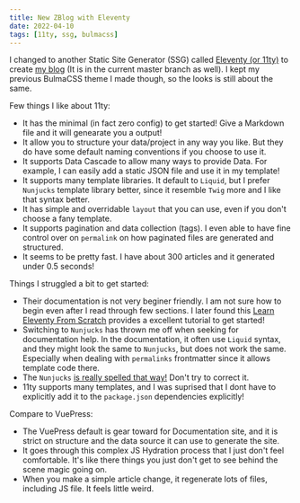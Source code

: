 ```yaml
---
title: New ZBlog with Eleventy
date: 2022-04-10
tags: [11ty, ssg, bulmacss]
---
```


I changed to another Static Site Generator (SSG) called [Eleventy (or 11ty)](https://www.11ty.dev/) to create [my blog](https://github.com/zemian/zemian.github.io/tree/11ty) (It is in the current master branch as well). I kept my previous BulmaCSS theme I made though, so the looks is still about the same.

Few things I like about 11ty:

* It has the minimal (in fact zero config) to get started! Give a Markdown file and it
  will genearate you a output!
* It allow you to structure your data/project in any way you like. But they do have some
  default naming conventions if you choose to use it.
* It supports Data Cascade to allow many ways to provide Data. For example, I can easily add a  static JSON file and use it in my template!
* It supports many template libraries. It default to `Liquid`, but I prefer `Nunjucks` template
  library better, since it resemble `Twig` more and I like that syntax better.
* It has simple and overridable `layout` that you can use, even if you don't choose a fany template.
* It supports pagination and data collection (tags). I even able to have fine control over on `permalink` on how paginated files are generated and structured.
* It seems to be pretty fast. I have about 300 articles and it generated under 0.5 seconds!

Things I struggled a bit to get started:

* Their documentation is not very beginer friendly. I am not sure how to begin even after I read through few sections. I later found this [Learn Eleventy From Scratch](https://learneleventyfromscratch.com/) provides a excellent tutorial to get started!
* Switching to `Nunjucks` has thrown me off when seeking for documentation help. In the documentation, it often use `Liquid` syntax, and they might look the same to `Nunjucks`, but does not work the same. Especially when dealing with `permalinks` frontmatter since it allows template code there.
* The `Nunjucks` [is really spelled that way!](https://mozilla.github.io/nunjucks/) Don't try to correct it.
* 11ty supports many templates, and I was suprised that I dont have to explicitly add it to the `package.json` dependencies explicitly!

Compare to VuePress:

* The VuePress default is gear toward for Documentation site, and it is strict on structure
  and the data source it can use to generate the site.
* It goes through this complex JS Hydration process that I just don't feel comfortable. It's like there things you just don't get to see behind the scene magic going on.
* When you make a simple article change, it regenerate lots of files, including JS file. It feels little weird.
